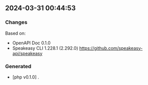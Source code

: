 

## 2024-03-31 00:44:53
### Changes
Based on:
- OpenAPI Doc 0.1.0 
- Speakeasy CLI 1.228.1 (2.292.0) https://github.com/speakeasy-api/speakeasy
### Generated
- [php v0.1.0] .